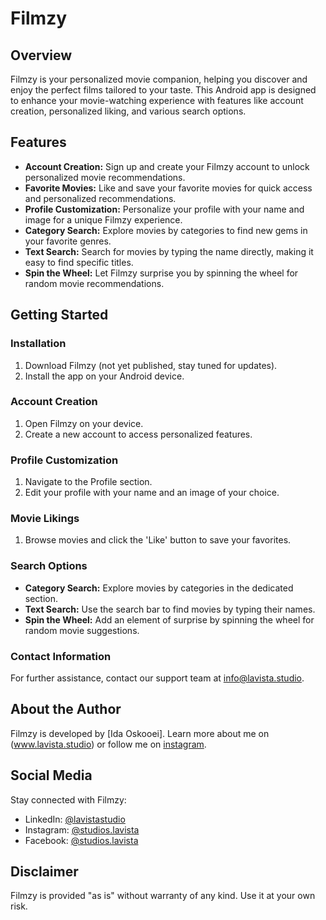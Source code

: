 # Filmzy

## Overview
Filmzy is your personalized movie companion, helping you discover and enjoy the perfect films tailored to your taste. This Android app is designed to enhance your movie-watching experience with features like account creation, personalized liking, and various search options.

## Features
- **Account Creation:** Sign up and create your Filmzy account to unlock personalized movie recommendations.
- **Favorite Movies:** Like and save your favorite movies for quick access and personalized recommendations.
- **Profile Customization:** Personalize your profile with your name and image for a unique Filmzy experience.
- **Category Search:** Explore movies by categories to find new gems in your favorite genres.
- **Text Search:** Search for movies by typing the name directly, making it easy to find specific titles.
- **Spin the Wheel:** Let Filmzy surprise you by spinning the wheel for random movie recommendations.


## Getting Started
### Installation
1. Download Filmzy (not yet published, stay tuned for updates).
2. Install the app on your Android device.

### Account Creation
1. Open Filmzy on your device.
2. Create a new account to access personalized features.

### Profile Customization
1. Navigate to the Profile section.
2. Edit your profile with your name and an image of your choice.

### Movie Likings
1. Browse movies and click the 'Like' button to save your favorites.

### Search Options
- **Category Search:** Explore movies by categories in the dedicated section.
- **Text Search:** Use the search bar to find movies by typing their names.
- **Spin the Wheel:** Add an element of surprise by spinning the wheel for random movie suggestions.


### Contact Information
For further assistance, contact our support team at info@lavista.studio.


## About the Author
Filmzy is developed by [Ida Oskooei]. Learn more about me on (www.lavista.studio) or follow me on [instagram](https://instagram.com/ida.oskooei?igshid=NGVhN2U2NjQ0Yg%3D%3D&utm_source=qr).

## Social Media
Stay connected with Filmzy:
- LinkedIn: [@lavistastudio](https://www.linkedin.com/company/lavistastudio)
- Instagram: [@studios.lavista](https://instagram.com/studios.lavista?igshid=NGVhN2U2NjQ0Yg%3D%3D&utm_source=qr)
- Facebook: [@studios.lavista](https://www.facebook.com/StudioLavista)


## Disclaimer
Filmzy is provided "as is" without warranty of any kind. Use it at your own risk.
